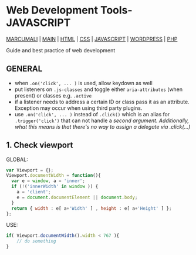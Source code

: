 # Web Development Tools- JAVASCRIPT

[MARCUMALI](https://marcumali.github.io) | 
[MAIN](https://github.com/marcumali/wiki) | [HTML](https://github.com/marcumali/wiki-html) | [CSS](https://github.com/marcumali/wiki-css) | [JAVASCRIPT](https://github.com/marcumali/wiki-javascript) | [WORDPRESS](https://github.com/marcumali/wiki-wordpress) | [PHP](https://github.com/marcumali/wiki-php)

Guide and best practice of web development

## GENERAL

* when `.on('click', ... )` is used, allow keydown as well
* put listeners on `.js-classes` and toggle either `aria-attributes` (when present) or classes e.g. `.active`
* if a listener needs to address a certain ID or class pass it as an attribute. Exception may occur when using third party plugins.
* use `.on('click', ... )` instead of `.click()` which is an alias for `.trigger('click')` that can not handle a _second argument. Additionally, what this means is that there's no way to assign a delegate via .click(...)_

## 1. Check viewport
GLOBAL:
```javascript
var Viewport = {};
Viewport.documentWidth = function(){
  var e = window, a = 'inner';
  if (!('innerWidth' in window )) {
	a = 'client';
	e = document.documentElement || document.body;
  }
  return { width : e[ a+'Width' ] , height : e[ a+'Height' ] };
};
```
USE:
```javascript
if( Viewport.documentWidth().width < 767 ){
	// do something
}
```
